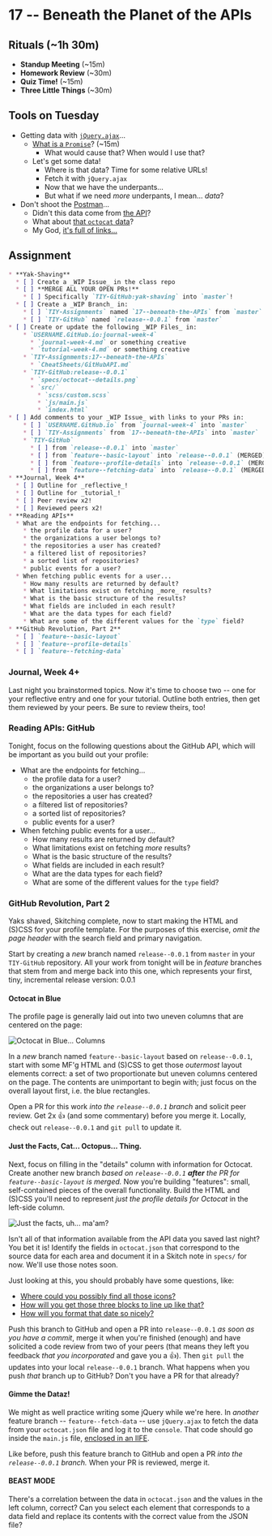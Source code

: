# 17 -- Beneath the Planet of the APIs

## Rituals (~1h 30m)

* **Standup Meeting** (~15m)
* **Homework Review** (~30m)
* **Quiz Time!** (~15m)
* **Three Little Things** (~30m)

## Tools on Tuesday

* Getting data with [`jQuery.ajax`](http://api.jquery.com/jQuery.ajax/)...
  * [What is a `Promise`](http://www.html5rocks.com/en/tutorials/es6/promises/)? (~15m)
    * What would cause that? When would I use that?
  * Let's get some data!
    * Where is that data? Time for some relative URLs!
    * Fetch it with `jQuery.ajax`
    * Now that we have the underpants...
    * But what if we need _more_ underpants, I mean... _data_?
* Don't shoot the [Postman](https://www.getpostman.com/)...
  * Didn't this data come from [the API](https://api.github.com/)?
  * What about [that `octocat` data](https://api.github.com/users/octocat)?
  * My God, [it's full of links...](https://en.wikipedia.org/wiki/HATEOAS)

## Assignment

```markdown
* **Yak-Shaving**
  * [ ] Create a _WIP Issue_ in the class repo
  * [ ] **MERGE ALL YOUR OPEN PRs!**
    * [ ] Specifically `TIY-GitHub:yak-shaving` into `master`!
  * [ ] Create a _WIP Branch_ in:
    * [ ] `TIY-Assignments` named `17--beneath-the-APIs` from `master`
    * [ ] `TIY-GitHub` named `release--0.0.1` from `master`
* [ ] Create or update the following _WIP Files_ in:
    * `USERNAME.GitHub.io:journal-week-4`
      * `journal-week-4.md` or something creative
      * `tutorial-week-4.md` or something creative
    * `TIY-Assignments:17--beneath-the-APIs`
      * `CheatSheets/GitHubAPI.md`
    * `TIY-GitHub:release--0.0.1`
      * `specs/octocat--details.png`
      * `src/`
        * `scss/custom.scss`
        * `js/main.js`
        * `index.html`
* [ ] Add comments to your _WIP Issue_ with links to your PRs in:
    * [ ] `USERNAME.GitHub.io` from `journal-week-4` into `master`
    * [ ] `TIY-Assignments` from `17--beneath-the-APIs` into `master`
    * `TIY-GitHub`
      * [ ] from `release--0.0.1` into `master`
      * [ ] from `feature--basic-layout` into `release--0.0.1` (MERGED)
      * [ ] from `feature--profile-details` into `release--0.0.1` (MERGED)
      * [ ] from `feature--fetching-data` into `release--0.0.1` (MERGED)
* **Journal, Week 4**
  * [ ] Outline for _reflective_!
  * [ ] Outline for _tutorial_!
  * [ ] Peer review x2!
  * [ ] Reviewed peers x2!
* **Reading APIs**
  * What are the endpoints for fetching...
    * the profile data for a user?
    * the organizations a user belongs to?
    * the repositories a user has created?
    * a filtered list of repositories?
    * a sorted list of repositories?
    * public events for a user?
  * When fetching public events for a user...
    * How many results are returned by default?
    * What limitations exist on fetching _more_ results?
    * What is the basic structure of the results?
    * What fields are included in each result?
    * What are the data types for each field?
    * What are some of the different values for the `type` field?
* **GitHub Revolution, Part 2**
  * [ ] `feature--basic-layout`
  * [ ] `feature--profile-details`
  * [ ] `feature--fetching-data`
```

### Journal, Week 4+

Last night you brainstormed topics. Now it's time to choose two -- one for your reflective entry and one for your tutorial. Outline both entries, then get them reviewed by your peers. Be sure to review theirs, too!

### Reading APIs: GitHub

Tonight, focus on the following questions about the GitHub API, which will be important as you build out your profile:

* What are the endpoints for fetching...
  * the profile data for a user?
  * the organizations a user belongs to?
  * the repositories a user has created?
  * a filtered list of repositories?
  * a sorted list of repositories?
  * public events for a user?
* When fetching public events for a user...
  * How many results are returned by default?
  * What limitations exist on fetching _more_ results?
  * What is the basic structure of the results?
  * What fields are included in each result?
  * What are the data types for each field?
  * What are some of the different values for the `type` field?


### GitHub Revolution, Part 2

Yaks shaved, Skitching complete, now to start making the HTML and (S)CSS for your profile template. For the purposes of this exercise, _omit the page header_ with the search field and primary navigation.

Start by creating a _new_ branch named `release--0.0.1` from `master` in your `TIY-GitHub` repository. All your work from tonight will be in _feature_ branches that stem from and merge back into this one, which represents your first, tiny, incremental release version: 0.0.1

#### Octocat in Blue

The profile page is generally laid out into two uneven columns that are centered on the page:

![Octocat in Blue... Columns](octocat--columns.png)

In a _new_ branch named `feature--basic-layout` based on `release--0.0.1`, start with some MF'g HTML and (S)CSS to get those _outermost_ layout elements correct: a set of two proportionate but uneven columns centered on the page. The contents are unimportant to begin with; just focus on the overall layout first, i.e. the blue rectangles.

Open a PR for this work _into the `release--0.0.1` branch_ and solicit peer review. Get 2x :+1: (and some commentary) before you merge it. Locally, check out `release--0.0.1` and `git pull` to update it.

#### Just the Facts, Cat... Octopus... Thing.

Next, focus on filling in the "details" column with information for Octocat. Create another new branch _based on `release--0.0.1` **after** the PR for `feature--basic-layout` is merged._ Now you're building "features": small, self-contained pieces of the overall functionality. Build the HTML and (S)CSS you'll need to represent _just the profile details for Octocat_ in the left-side column.

![Just the facts, uh... ma'am?](octocat--details.png)

Isn't all of that information available from the API data you saved last night? You bet it is! Identify the fields in `octocat.json` that correspond to the source data for each area and document it in a Skitch note in `specs/` for now. We'll use those notes soon.

Just looking at this, you should probably have some questions, like:

* [Where could you possibly find all those icons?](https://octicons.github.com/)
* [How will you get those three blocks to line up like that?](https://css-tricks.com/dont-overthink-it-grids/)
* [How will you format that date so nicely?](https://momentjs.com)

Push this branch to GitHub and open a PR into `release--0.0.1` _as soon as you have a commit_, merge it when you're finished (enough) and have solicited a code review from two of your peers (that means they left you feedback _that you incorporated_ and gave you a :+1:). Then `git pull` the updates into your local `release--0.0.1` branch. What happens when you push _that_ branch up to GitHub? Don't you have a PR for that already?

#### Gimme the Dataz!

We might as well practice writing some jQuery while we're here. In _another_ feature branch -- `feature--fetch-data` -- use `jQuery.ajax` to fetch the data from your `octocat.json` file and log it to the `console`. That code should go inside the `main.js` file, [enclosed in an IIFE](https://en.wikipedia.org/wiki/Immediately-invoked_function_expression).

Like before, push this feature branch to GitHub and open a PR _into the `release--0.0.1` branch._ When your PR is reviewed, merge it.

#### BEAST MODE

There's a correlation between the data in `octocat.json` and the values in the left column, correct? Can you select each element that corresponds to a data field and replace its contents with the correct value from the JSON file?
